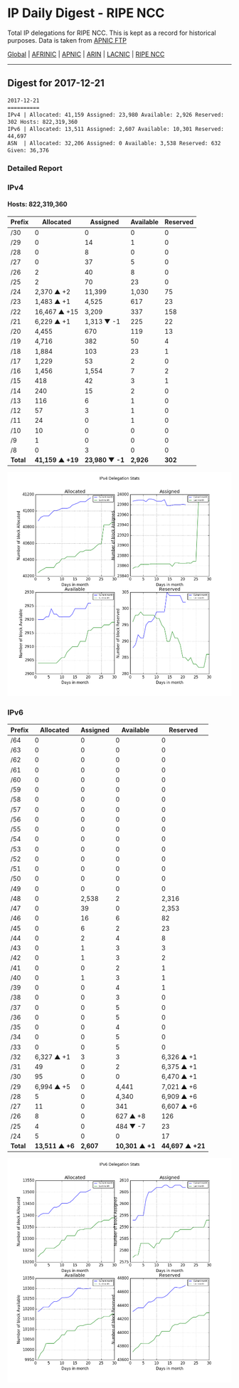 # IP Daily Digest - RIPE NCC

Total IP delegations for RIPE NCC. This is kept as a record for historical purposes. Data is taken from [APNIC FTP](https://ftp.apnic.net/)

[Global](https://github.com/csmets/IP-Daily-Digest) | [AFRINIC](https://github.com/csmets/IP-Daily-Digest/tree/master/archives/AFRINIC) | [APNIC](https://github.com/csmets/IP-Daily-Digest/tree/master/archives/APNIC) | [ARIN](https://github.com/csmets/IP-Daily-Digest/tree/master/archives/ARIN) | [LACNIC](https://github.com/csmets/IP-Daily-Digest/tree/master/archives/LACNIC) | [RIPE NCC](https://github.com/csmets/IP-Daily-Digest/tree/master/archives/RIPE_NCC)

---

## Digest for 2017-12-21
```
2017-12-21
==========
IPv4 | Allocated: 41,159 Assigned: 23,980 Available: 2,926 Reserved: 302 Hosts: 822,319,360
IPv6 | Allocated: 13,511 Assigned: 2,607 Available: 10,301 Reserved: 44,697
ASN  | Allocated: 32,206 Assigned: 0 Available: 3,538 Reserved: 632 Given: 36,376
```

### Detailed Report

### IPv4

#### Hosts: **822,319,360**

| Prefix | Allocated | Assigned | Available | Reserved |
| ----- | ----- | ----- | ----- | ----- |
| /30 | 0 | 0 | 0 | 0 |
| /29 | 0 | 14 | 1 | 0 |
| /28 | 0 | 8 | 0 | 0 |
| /27 | 0 | 37 | 5 | 0 |
| /26 | 2 | 40 | 8 | 0 |
| /25 | 2 | 70 | 23 | 0 |
| /24 | 2,370 ▲ +2 | 11,399 | 1,030 | 75 |
| /23 | 1,483 ▲ +1 | 4,525 | 617 | 23 |
| /22 | 16,467 ▲ +15 | 3,209 | 337 | 158 |
| /21 | 6,229 ▲ +1 | 1,313 ▼ -1 | 225 | 22 |
| /20 | 4,455 | 670 | 119 | 13 |
| /19 | 4,716 | 382 | 50 | 4 |
| /18 | 1,884 | 103 | 23 | 1 |
| /17 | 1,229 | 53 | 2 | 0 |
| /16 | 1,456 | 1,554 | 7 | 2 |
| /15 | 418 | 42 | 3 | 1 |
| /14 | 240 | 15 | 2 | 0 |
| /13 | 116 | 6 | 1 | 0 |
| /12 | 57 | 3 | 1 | 0 |
| /11 | 24 | 0 | 1 | 0 |
| /10 | 10 | 0 | 0 | 0 |
| /9 | 1 | 0 | 0 | 0 |
| /8 | 0 | 3 | 0 | 0 |
| **Total** | **41,159 ▲ +19** | **23,980 ▼ -1** | **2,926** | **302** |

![ipv4-stats](ipv4-figure.png)

### IPv6

| Prefix | Allocated | Assigned | Available | Reserved |
| ----- | ----- | ----- | ----- | ----- |
| /64 | 0 | 0 | 0 | 0 |
| /63 | 0 | 0 | 0 | 0 |
| /62 | 0 | 0 | 0 | 0 |
| /61 | 0 | 0 | 0 | 0 |
| /60 | 0 | 0 | 0 | 0 |
| /59 | 0 | 0 | 0 | 0 |
| /58 | 0 | 0 | 0 | 0 |
| /57 | 0 | 0 | 0 | 0 |
| /56 | 0 | 0 | 0 | 0 |
| /55 | 0 | 0 | 0 | 0 |
| /54 | 0 | 0 | 0 | 0 |
| /53 | 0 | 0 | 0 | 0 |
| /52 | 0 | 0 | 0 | 0 |
| /51 | 0 | 0 | 0 | 0 |
| /50 | 0 | 0 | 0 | 0 |
| /49 | 0 | 0 | 0 | 0 |
| /48 | 0 | 2,538 | 2 | 2,316 |
| /47 | 0 | 39 | 0 | 2,353 |
| /46 | 0 | 16 | 6 | 82 |
| /45 | 0 | 6 | 2 | 23 |
| /44 | 0 | 2 | 4 | 8 |
| /43 | 0 | 1 | 3 | 3 |
| /42 | 0 | 1 | 3 | 2 |
| /41 | 0 | 0 | 2 | 1 |
| /40 | 0 | 1 | 3 | 1 |
| /39 | 0 | 0 | 4 | 1 |
| /38 | 0 | 0 | 3 | 0 |
| /37 | 0 | 0 | 5 | 0 |
| /36 | 0 | 0 | 5 | 0 |
| /35 | 0 | 0 | 4 | 0 |
| /34 | 0 | 0 | 5 | 0 |
| /33 | 0 | 0 | 5 | 0 |
| /32 | 6,327 ▲ +1 | 3 | 3 | 6,326 ▲ +1 |
| /31 | 49 | 0 | 2 | 6,375 ▲ +1 |
| /30 | 95 | 0 | 0 | 6,470 ▲ +1 |
| /29 | 6,994 ▲ +5 | 0 | 4,441 | 7,021 ▲ +6 |
| /28 | 5 | 0 | 4,340 | 6,909 ▲ +6 |
| /27 | 11 | 0 | 341 | 6,607 ▲ +6 |
| /26 | 8 | 0 | 627 ▲ +8 | 126 |
| /25 | 4 | 0 | 484 ▼ -7 | 23 |
| /24 | 5 | 0 | 0 | 17 |
| **Total** | **13,511 ▲ +6** | **2,607** | **10,301 ▲ +1** | **44,697 ▲ +21** |

![ipv6-stats](ipv6-figure.png)